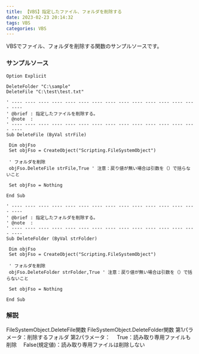 ```yaml
---
title: 【VBS】指定したファイル、フォルダを削除する
date: 2023-02-23 20:14:32
tags: VBS
categories: VBS
---
```


VBSでファイル、フォルダを削除する関数のサンプルソースです。

### サンプルソース

```
Option Explicit

DeleteFolder "C:\sample"
DeleteFile "C:\test\test.txt"

' ---- ---- ---- ---- ---- ---- ---- ---- ---- ---- ---- ---- ---- ---- ----
' @brief : 指定したファイルを削除する。
' @note  :
' ---- ---- ---- ---- ---- ---- ---- ---- ---- ---- ---- ---- ---- ---- ----
Sub DeleteFile (ByVal strFile)

 Dim objFso
 Set objFso = CreateObject("Scripting.FileSystemObject")

 ' フォルダを削除
 objFso.DeleteFile strFile,True ' 注意：戻り値が無い場合は引数を（）で括らないこと

 Set objFso = Nothing

End Sub

' ---- ---- ---- ---- ---- ---- ---- ---- ---- ---- ---- ---- ---- ---- ----
' @brief : 指定したフォルダを削除する。
' @note  :
' ---- ---- ---- ---- ---- ---- ---- ---- ---- ---- ---- ---- ---- ---- ----
Sub DeleteFolder (ByVal strFolder)

 Dim objFso
 Set objFso = CreateObject("Scripting.FileSystemObject")

 ' フォルダを削除
 objFso.DeleteFolder strFolder,True ' 注意：戻り値が無い場合は引数を（）で括らないこと

 Set objFso = Nothing

End Sub
```

### 解説

FileSystemObject.DeleteFile関数
FileSystemObject.DeleteFolder関数
第1パラメータ：削除するフォルダ
第2パラメータ：
　True：読み取り専用ファイルも削除
　False(規定値)：読み取り専用ファイルは削除しない

